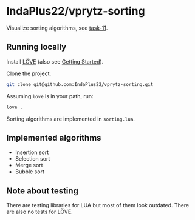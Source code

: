 # IndaPlus22/vprytz-sorting

Visualize sorting algorithms, see [task-11](https://github.com/IndaPlus22/AssignmentInstructions-BlueNote/tree/main/task-11).

## Running locally

Install [LÖVE](https://love2d.org/) (also see [Getting Started](https://love2d.org/wiki/Getting_Started)).

Clone the project.

```bash
git clone git@github.com:IndaPlus22/vprytz-sorting.git
```

Assuming `love` is in your path, run:

```bash
love .
```

Sorting algorithms are implemented in `sorting.lua`.

## Implemented algorithms

- Insertion sort
- Selection sort
- Merge sort
- Bubble sort

## Note about testing

There are testing libraries for LUA but most of them look outdated. There are also no tests for LÖVE.
